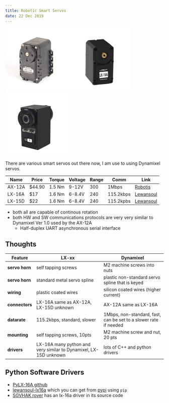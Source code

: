 ```yaml
---
title: Robotic Smart Servos
date: 22 Dec 2019
---
```


<img src="ax-12a.jpg" width="200px"><img src="lx-16a.jpg" width="200px"><img src="lx-15d.jpg" width="200px">

There are various smart servos out there now, I am use to using
Dynamixel servos.

| Name | Price | Torque | Voltage | Range | Comm | Link |
|------|-------|--------|---------|-------|------|------|
| AX-12A | $44.90 | 1.5 Nm | 9-12V  | 300 | 1Mbps     | [Robotis](http://www.robotis.us/ax-series/) |
| LX-16A | $17    | 1.6 Nm | 6-8.4V | 240 | 115.2kbps | [Lewansoul](http://www.lewansoul.com/product/detail-17.html) |
| LX-15D | $22    | 1.6 Nm | 6-8.4V | 240 | 115.2kpbs | [Lewansoul](http://www.lewansoul.com/product/detail-7.html) |

- both all are capable of continous rotation
- both HW and SW communications protocols are very very similar to Dynamixel Ver 1.0 used by the AX-12A
    - Half-duplex UART asynchronous serial interface


## Thoughts

| Feature | LX-xx | Dynamixel |
|---|---|---|
| **servo horn** | self tapping screws         | M2 machine screws into nuts |
| **servo horn** | standard metal servo spline | plastic non-standard servo spline that is keyed | 
| **wiring**     | plastic coated wires        | silicon coated wires (higher current) |
| **connectors** | LX-16A same as AX-12A, LX-15D unknown | AX-12A same as LX-16A |
| **datarate**   | 115.2kbps, standard, slower | 1Mbps, non-standard, fast, can be set to a slower rate if needed |
| **mounting**   | self tapping screws, 10pts  | M2 machine screw and nut, 20 pts |
| **drivers**    | LX-16A many python and very similar to Dynamixel, LX-15D unknown | lots of C++ and python drivers |

## Python Software Drivers

- [PyLX-16A github](https://github.com/ethanlipson/PyLX-16A)
- [lewansoul-lx16a](https://github.com/maximkulkin/lewansoul-lx16a) which you can get from [pypi](https://pypi.org/project/lewansoul-lx16a/) using `pip`
- [SGVHAK rover](https://github.com/Roger-random/SGVHAK_Rover) has an lx-16a driver in its source code
